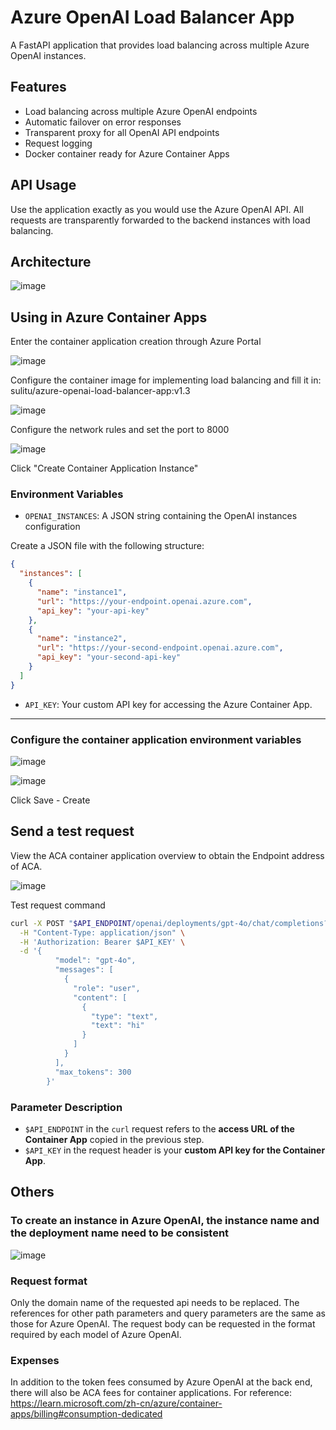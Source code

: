 # Azure OpenAI Load Balancer App

A FastAPI application that provides load balancing across multiple Azure OpenAI instances.


## Features

- Load balancing across multiple Azure OpenAI endpoints
- Automatic failover on error responses
- Transparent proxy for all OpenAI API endpoints
- Request logging
- Docker container ready for Azure Container Apps


## API Usage

Use the application exactly as you would use the Azure OpenAI API. All requests are transparently forwarded to the backend instances with load balancing.


## Architecture

![image](https://github.com/user-attachments/assets/2523aa7a-6179-48b2-8c9c-654566b27678)


## Using in Azure Container Apps
Enter the container application creation through Azure Portal

![image](https://github.com/user-attachments/assets/dc9fcd27-48c6-4c69-8bbd-54f81cb603bf)


Configure the container image for implementing load balancing and fill it in: sulitu/azure-openai-load-balancer-app:v1.3

![image](https://github.com/user-attachments/assets/81356f43-8f5c-4814-a24a-d3beb09b8e71)


Configure the network rules and set the port to 8000

![image](https://github.com/user-attachments/assets/2fd5314a-aeba-4247-b083-d3e86017553c)

Click "Create Container Application Instance"



### Environment Variables

- `OPENAI_INSTANCES`: A JSON string containing the OpenAI instances configuration

Create a JSON file with the following structure:

```json
{
  "instances": [
    {
      "name": "instance1",
      "url": "https://your-endpoint.openai.azure.com",
      "api_key": "your-api-key"
    },
    {
      "name": "instance2",
      "url": "https://your-second-endpoint.openai.azure.com",
      "api_key": "your-second-api-key"
    }
  ]
}
```


- `API_KEY`: Your custom API key for accessing the Azure Container App.
************

### Configure the container application environment variables

![image](https://github.com/user-attachments/assets/46e25eaf-92a9-45df-bbde-3b58d672ba67)


![image](https://github.com/user-attachments/assets/80789428-4fd4-4675-accb-2ee90f5d9b17)

Click Save - Create


## Send a test request

View the ACA container application overview to obtain the Endpoint address of ACA.

![image](https://github.com/user-attachments/assets/02ed2b4f-95bb-4ba8-852f-36e8bfdbc53f)


Test request command
```bash
curl -X POST "$API_ENDPOINT/openai/deployments/gpt-4o/chat/completions?api-version=2025-01-01-preview" \
  -H "Content-Type: application/json" \
  -H 'Authorization: Bearer $API_KEY' \
  -d '{
          "model": "gpt-4o",
          "messages": [
            {
              "role": "user",
              "content": [
                {
                  "type": "text",
                  "text": "hi"
                }
              ]
            }
          ],
          "max_tokens": 300
        }'
```

### Parameter Description

- `$API_ENDPOINT` in the `curl` request refers to the **access URL of the Container App** copied in the previous step.
- `$API_KEY` in the request header is your **custom API key for the Container App**.


## Others

### To create an instance in Azure OpenAI, the instance name and the deployment name need to be consistent

![image](https://github.com/user-attachments/assets/b4af6cb2-01c5-4e2f-9b4d-db56bcba486a)


### Request format
Only the domain name of the requested api needs to be replaced. The references for other path parameters and query parameters are the same as those for Azure OpenAI.
The request body can be requested in the format required by each model of Azure OpenAI.

###  Expenses
In addition to the token fees consumed by Azure OpenAI at the back end, there will also be ACA fees for container applications. For reference:
https://learn.microsoft.com/zh-cn/azure/container-apps/billing#consumption-dedicated
